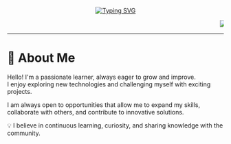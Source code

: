 
<p align="center">
  <a href="https://git.io/typing-svg">
    <img src="https://readme-typing-svg.demolab.com?font=Fira+Code&size=22&duration=4700&pause=500&color=37FFE9&center=true&vCenter=true&width=440&lines=Electrical+Engineering+Student;Universidad+de+Costa+Rica" alt="Typing SVG">
  </a>
</p>

<p align="center">
  <marquee behavior="scroll" direction="left" scrollamount="15">
    <!-- Bash -->
    <img src="https://img.shields.io/badge/Bash-4EAA25?style=for-the-badge&logo=gnubash&logoColor=white" alt="Bash"/>
    <!-- Git -->
    <img src="https://img.shields.io/badge/Git-F05032?style=for-the-badge&logo=git&logoColor=white" alt="Git"/>
    <!-- Icarus Verilog -->
    <img src="https://img.shields.io/badge/Icarus%20Verilog-FFA500?style=for-the-badge&logo=verilog&logoColor=white" alt="Icarus Verilog"/>
    <!-- Yosys -->
    <img src="https://img.shields.io/badge/Yosys-2C3E50?style=for-the-badge&logo=logstash&logoColor=white" alt="Yosys"/>
    <!-- LaTeX -->
    <img src="https://img.shields.io/badge/LaTeX-008080?style=for-the-badge&logo=latex&logoColor=white" alt="LaTeX"/>
    <!-- PSpice -->
    <img src="https://img.shields.io/badge/PSpice-003366?style=for-the-badge&logo=cirrus&logoColor=white" alt="PSpice"/>
    <!-- MATLAB -->
    <img src="https://img.shields.io/badge/MATLAB-E16737?style=for-the-badge&logo=mathworks&logoColor=white" alt="MATLAB"/>
    <!-- C++ -->
    <img src="https://img.shields.io/badge/C++-00599C?style=for-the-badge&logo=cplusplus&logoColor=white" alt="C++"/>
     <!-- C -->
    <img src="https://img.shields.io/badge/C-00599C?style=for-the-badge&logo=cplusplus&logoColor=white" alt="C"/>
    <!-- CMake -->
    <img src="https://img.shields.io/badge/CMake-064F8C?style=for-the-badge&logo=cmake&logoColor=white" alt="CMake"/>
    <!-- SQL -->
    <img src="https://img.shields.io/badge/SQL-4479A1?style=for-the-badge&logo=mysql&logoColor=white" alt="SQL"/>
    <!-- Arduino -->
    <img src="https://img.shields.io/badge/Arduino-00979D?style=for-the-badge&logo=arduino&logoColor=white" alt="Arduino"/>
    <!-- Linux -->
    <img src="https://img.shields.io/badge/Linux-FCC624?style=for-the-badge&logo=linux&logoColor=black" alt="Linux"/>
    
  </marquee>
</p>

-------

# 🌟 About Me

Hello! I'm a passionate learner, always eager to grow and improve.  
I enjoy exploring new technologies and challenging myself with exciting projects.  

I am always open to opportunities that allow me to expand my skills, collaborate with others, and contribute to innovative solutions.  

💡 I believe in continuous learning, curiosity, and sharing knowledge with the community.



